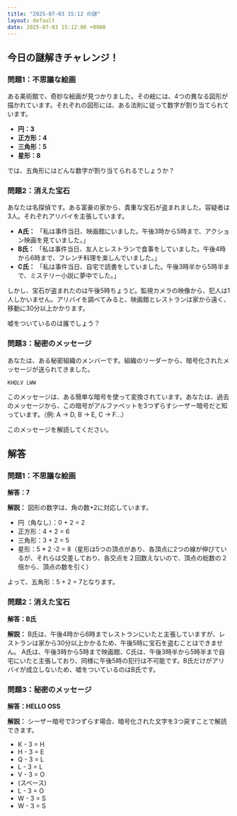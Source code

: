 ```yaml
---
title: "2025-07-03 15:12 の謎"
layout: default
date: 2025-07-03 15:12:00 +0900
---
```

## 今日の謎解きチャレンジ！

### 問題1：不思議な絵画

ある美術館で、奇妙な絵画が見つかりました。その絵には、4つの異なる図形が描かれています。それぞれの図形には、ある法則に従って数字が割り当てられています。

*   **円：3**
*   **正方形：4**
*   **三角形：5**
*   **星形：8**

では、五角形にはどんな数字が割り当てられるでしょうか？

### 問題2：消えた宝石

あなたは名探偵です。ある富豪の家から、貴重な宝石が盗まれました。容疑者は3人。それぞれアリバイを主張しています。

*   **A氏：** 「私は事件当日、映画館にいました。午後3時から5時まで、アクション映画を見ていました。」
*   **B氏：** 「私は事件当日、友人とレストランで食事をしていました。午後4時から6時まで、フレンチ料理を楽しんでいました。」
*   **C氏：** 「私は事件当日、自宅で読書をしていました。午後3時半から5時半まで、ミステリー小説に夢中でした。」

しかし、宝石が盗まれたのは午後5時ちょうど。監視カメラの映像から、犯人は1人しかいません。アリバイを調べてみると、映画館とレストランは家から遠く、移動に30分以上かかります。

嘘をついているのは誰でしょう？

### 問題3：秘密のメッセージ

あなたは、ある秘密組織のメンバーです。組織のリーダーから、暗号化されたメッセージが送られてきました。

`KHQLV LWW`

このメッセージは、ある簡単な暗号を使って変換されています。あなたは、過去のメッセージから、この暗号がアルファベットを3つずらすシーザー暗号だと知っています。（例: A → D, B → E, C → F...）

このメッセージを解読してください。

## 解答

### 問題1：不思議な絵画

**解答：7**

**解説：** 図形の数字は、角の数+2に対応しています。

*   円（角なし）：0 + 2 = 2
*   正方形：4 + 2 = 6
*   三角形：3 + 2 = 5
*   星形：5 * 2 -2 = 8（星形は5つの頂点があり、各頂点に2つの線が伸びているが、それらは交差しており、各交点を２回数えないので、頂点の総数の２倍から、頂点の数を引く）

よって、五角形：5 + 2 = 7となります。

### 問題2：消えた宝石

**解答：B氏**

**解説：** B氏は、午後4時から6時までレストランにいたと主張していますが、レストランは家から30分以上かかるため、午後5時に宝石を盗むことはできません。
A氏は、午後3時から5時まで映画館、C氏は、午後3時半から5時半まで自宅にいたと主張しており、同様に午後5時の犯行は不可能です。B氏だけがアリバイが成立しないため、嘘をついているのはB氏です。

### 問題3：秘密のメッセージ

**解答：HELLO OSS**

**解説：** シーザー暗号で3つずらす場合、暗号化された文字を3つ戻すことで解読できます。

*   K - 3 = H
*   H - 3 = E
*   Q - 3 = L
*   L - 3 = L
*   V - 3 = O
*   (スペース)
*   L - 3 = O
*   W - 3 = S
*   W - 3 = S
